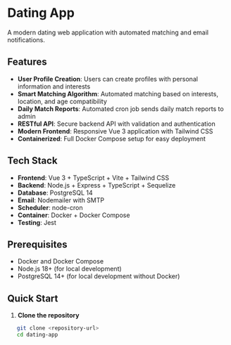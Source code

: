 # Dating App

A modern dating web application with automated matching and email notifications.

## Features

- **User Profile Creation**: Users can create profiles with personal information and interests
- **Smart Matching Algorithm**: Automated matching based on interests, location, and age compatibility
- **Daily Match Reports**: Automated cron job sends daily match reports to admin
- **RESTful API**: Secure backend API with validation and authentication
- **Modern Frontend**: Responsive Vue 3 application with Tailwind CSS
- **Containerized**: Full Docker Compose setup for easy deployment

## Tech Stack

- **Frontend**: Vue 3 + TypeScript + Vite + Tailwind CSS
- **Backend**: Node.js + Express + TypeScript + Sequelize
- **Database**: PostgreSQL 14
- **Email**: Nodemailer with SMTP
- **Scheduler**: node-cron
- **Container**: Docker + Docker Compose
- **Testing**: Jest

## Prerequisites

- Docker and Docker Compose
- Node.js 18+ (for local development)
- PostgreSQL 14+ (for local development without Docker)

## Quick Start

1. **Clone the repository**

```bash
   git clone <repository-url>
   cd dating-app
```
